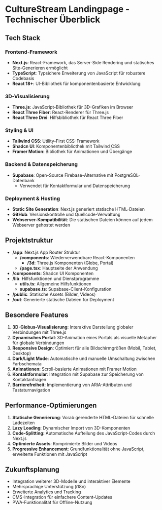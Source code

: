# CultureStream Landingpage - Technischer Überblick

## Tech Stack

### Frontend-Framework
- **Next.js**: React-Framework, das Server-Side Rendering und statisches Site-Generieren ermöglicht
- **TypeScript**: Typsichere Erweiterung von JavaScript für robustere Codebasis
- **React 18+**: UI-Bibliothek für komponentenbasierte Entwicklung

### 3D-Visualisierung
- **Three.js**: JavaScript-Bibliothek für 3D-Grafiken im Browser
- **React Three Fiber**: React-Renderer für Three.js
- **React Three Drei**: Hilfsbibliothek für React Three Fiber

### Styling & UI
- **Tailwind CSS**: Utility-First CSS-Framework
- **Shadcn UI**: Komponentenbibliothek mit Tailwind CSS
- **Framer Motion**: Bibliothek für Animationen und Übergänge

### Backend & Datenspeicherung
- **Supabase**: Open-Source Firebase-Alternative mit PostgreSQL-Datenbank
  - Verwendet für Kontaktformular und Datenspeicherung

### Deployment & Hosting
- **Static Site Generation**: Next.js generiert statische HTML-Dateien
- **GitHub**: Versionskontrolle und Quellcode-Verwaltung
- **Webserver-Kompatibilität**: Die statischen Dateien können auf jedem Webserver gehostet werden

## Projektstruktur

- **/app**: Next.js App Router Struktur
  - **/components**: Wiederverwendbare React-Komponenten
    - **/3d**: Three.js Komponenten (Globe, Portal)
  - **/page.tsx**: Hauptseite der Anwendung
- **/components**: Shadcn UI Komponenten
- **/lib**: Hilfsfunktionen und Dienstprogramme
  - **utils.ts**: Allgemeine Hilfsfunktionen
  - **supabase.ts**: Supabase-Client-Konfiguration
- **/public**: Statische Assets (Bilder, Videos)
- **/out**: Generierte statische Dateien für Deployment

## Besondere Features

1. **3D-Globus-Visualisierung**: Interaktive Darstellung globaler Verbindungen mit Three.js
2. **Dynamisches Portal**: 3D-Animation eines Portals als visuelle Metapher für globale Verbindungen
3. **Responsive Design**: Optimiert für alle Bildschirmgrößen (Mobil, Tablet, Desktop)
4. **Dark/Light Mode**: Automatische und manuelle Umschaltung zwischen Farbschemata
5. **Animationen**: Scroll-basierte Animationen mit Framer Motion
6. **Kontaktformular**: Integration mit Supabase zur Speicherung von Kontaktanfragen
7. **Barrierefreiheit**: Implementierung von ARIA-Attributen und Tastaturnavigation

## Performance-Optimierungen

1. **Statische Generierung**: Vorab gerenderte HTML-Dateien für schnelle Ladezeiten
2. **Lazy Loading**: Dynamischer Import von 3D-Komponenten
3. **Code-Splitting**: Automatische Aufteilung des JavaScript-Codes durch Next.js
4. **Optimierte Assets**: Komprimierte Bilder und Videos
5. **Progressive Enhancement**: Grundfunktionalität ohne JavaScript, erweiterte Funktionen mit JavaScript

## Zukunftsplanung

- Integration weiterer 3D-Modelle und interaktiver Elemente
- Mehrsprachige Unterstützung (i18n)
- Erweiterte Analytics und Tracking
- CMS-Integration für einfachere Content-Updates
- PWA-Funktionalität für Offline-Nutzung 